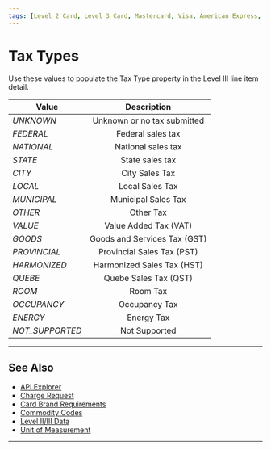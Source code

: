 ```yaml
---
tags: [Level 2 Card, Level 3 Card, Mastercard, Visa, American Express, Discover, Purchase Card, Commercial Card, Business Card]
---
```


# Tax Types

Use these values to populate the Tax Type property in the Level III line item detail. 


| Value | Description |
| -------- | :--: |
| *UNKNOWN* | Unknown or no tax submitted | 
| *FEDERAL* |	Federal sales tax |	
| *NATIONAL* |	National sales tax |	
| *STATE* |	State sales tax | 
| *CITY* | City Sales Tax |	
| *LOCAL* |	Local Sales Tax |	
| *MUNICIPAL* | Municipal Sales Tax |
| *OTHER* | Other Tax|
| *VALUE* | Value Added Tax (VAT) |	
| *GOODS*|	Goods and Services Tax (GST) |	
| *PROVINCIAL* | Provincial Sales Tax (PST) | 
| *HARMONIZED* |	Harmonized Sales Tax (HST) |	
| *QUEBE* |	Quebe Sales Tax (QST) | 
| *ROOM* |	Room Tax |
| *OCCUPANCY* |	Occupancy Tax |	
| *ENERGY* |	Energy Tax |	
| *NOT_SUPPORTED* | Not Supported | 

---

## See Also

- [API Explorer](../api/?type=post&path=/payments/v1/charges)
- [Charge Request](?path=docs/Resources/API-Documents/Payments/Charges.md)
- [Card Brand Requirements](?path=docs/Resources/Guides/Level23/Level23-Brand-Req.md)
- [Commodity Codes](?path=docs/Resources/Guides/Level23/Commodity-Codes.md)
- [Level II/III Data](?path=docs/Resources/Guides/Level23/Level23.md)
- [Unit of Measurement](?path=docs/Resources/Guides/Level23/Unit-Measurement.md)

---
